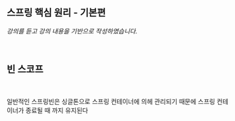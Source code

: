 ## 스프링 핵심 원리 - 기본편
_강의를 듣고 강의 내용을 기반으로 작성하였습니다._

<br>

## 빈 스코프

<br>

일반적인 스프링빈은 싱글톤으로 스프링 컨테이너에 의헤 관리되기 때문에 스프링 컨테이너가 종료될 때 까지 유지된다


<br><br>